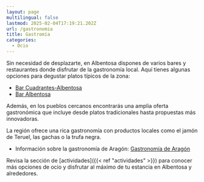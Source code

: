 ```yaml
---
layout: page
multilingual: false
lastmod: 2025-02-04T17:19:21.202Z
url: /gastronomia
title: Gastromía
categories:
  - Ocio
---
```


Sin necesidad de desplazarte, en Albentosa dispones de varios bares y restaurantes donde disfrutar de la gastronomía local. Aquí tienes algunas opciones para degustar platos típicos de la zona:

- [Bar Cuadrantes-Albentosa](https://g.co/kgs/EcMNVQs)
- [Bar Albentosa](https://g.co/kgs/pSQftvo)

Además, en los pueblos cercanos encontrarás una amplia oferta gastronómica que incluye desde platos tradicionales hasta propuestas más innovadoras.

La región ofrece una rica gastronomía con productos locales como el jamón de Teruel, las gachas o la trufa negra.

- Información sobre la gastronomía de Aragón: [Gastronomía de Aragón](https://www.turismodearagon.com/gastronomia/)

Revisa la sección de [actividades]({{< ref "actividades" >}}) para conocer más opciones de ocio y disfrutar al máximo de tu estancia en Albentosa y alrededores.
